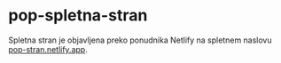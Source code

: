 # pop-spletna-stran

Spletna stran je objavljena preko ponudnika Netlify na spletnem naslovu [pop-stran.netlify.app](https://pop-stran.netlify.app). 
